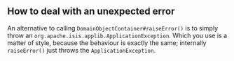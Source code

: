 How to deal with an unexpected error
------------------------------------

An alternative to calling `DomainObjectContainer#raiseError()` <!--(see ?)-->
is to simply throw an `org.apache.isis.applib.ApplicationException`. Which
you use is a matter of style, because the behaviour is exactly the same; internally `raiseError()` just throws the `ApplicationException`.
